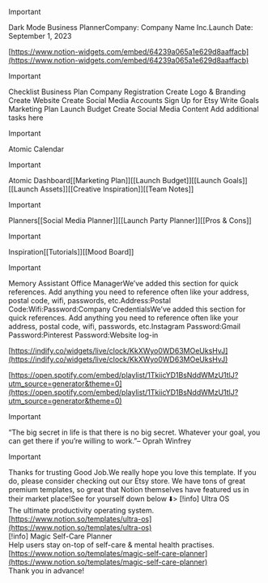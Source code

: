 > [!important]  
> Dark Mode Business PlannerCompany: Company Name Inc.Launch Date: September 1, 2023  

[https://www.notion-widgets.com/embed/64239a065a1e629d8aaffacb](https://www.notion-widgets.com/embed/64239a065a1e629d8aaffacb)

> [!important]  
> Checklist Business Plan Company Registration Create Logo & Branding Create Website Create Social Media Accounts Sign Up for Etsy Write Goals Marketing Plan Launch Budget Create Social Media Content Add additional tasks here  
  
> [!important]  
> Atomic Calendar  

> [!important]  
> Atomic Dashboard[[Marketing Plan]][[Launch Budget]][[Launch Goals]][[Launch Assets]][[Creative Inspiration]][[Team Notes]]  
  
> [!important]  
> Planners[[Social Media Planner]][[Launch Party Planner]][[Pros & Cons]]  
  
> [!important]  
> Inspiration[[Tutorials]][[Mood Board]]  
  
> [!important]  
> Memory Assistant Office ManagerWe’ve added this section for quick references. Add anything you need to reference often like your address, postal code, wifi, passwords, etc.Address:Postal Code:Wifi:Password:Company CredentialsWe’ve added this section for quick references. Add anything you need to reference often like your address, postal code, wifi, passwords, etc.Instagram Password:Gmail Password:Pinterest Password:Website log-in  

[https://indify.co/widgets/live/clock/KkXWyo0WD63MOeUksHvJ](https://indify.co/widgets/live/clock/KkXWyo0WD63MOeUksHvJ)

[https://open.spotify.com/embed/playlist/1TkiicYD1BsNddWMzU1tlJ?utm_source=generator&theme=0](https://open.spotify.com/embed/playlist/1TkiicYD1BsNddWMzU1tlJ?utm_source=generator&theme=0)

> [!important]  
> “The big secret in life is that there is no big secret. Whatever your goal, you can get there if you’re willing to work.”– Oprah Winfrey  

  

  

> [!important]  
> Thanks for trusting Good Job.We really hope you love this template. If you do, please consider checking out our Etsy store. We have tons of great premium templates, so great that Notion themselves have featured us in their market place!See for yourself down below ⬇️> [!info] Ultra OS  
> The ultimate productivity operating system.  
> [https://www.notion.so/templates/ultra-os](https://www.notion.so/templates/ultra-os)  
> [!info] Magic Self-Care Planner  
> Help users stay on-top of self-care & mental health practises.  
> [https://www.notion.so/templates/magic-self-care-planner](https://www.notion.so/templates/magic-self-care-planner)  
Thank you in advance!